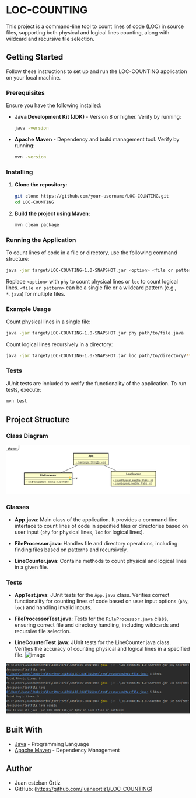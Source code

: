 


# LOC-COUNTING

This project is a command-line tool to count lines of code (LOC) in source files, supporting both physical and logical lines counting, along with wildcard and recursive file selection.

## Getting Started

Follow these instructions to set up and run the LOC-COUNTING application on your local machine.

### Prerequisites

Ensure you have the following installed:

- **Java Development Kit (JDK)** - Version 8 or higher. Verify by running:
  ```sh
  java -version
  ```

- **Apache Maven** - Dependency and build management tool. Verify by running:
  ```sh
  mvn -version
  ```

### Installing

1. **Clone the repository:**
   ```sh
   git clone https://github.com/your-username/LOC-COUNTING.git
   cd LOC-COUNTING
   ```

2. **Build the project using Maven:**
   ```sh
   mvn clean package
   ```

### Running the Application

To count lines of code in a file or directory, use the following command structure:

```sh
java -jar target/LOC-COUNTING-1.0-SNAPSHOT.jar <option> <file or pattern>
```

Replace `<option>` with `phy` to count physical lines or `loc` to count logical lines. `<file or pattern>` can be a single file or a wildcard pattern (e.g., `*.java`) for multiple files.

### Example Usage

Count physical lines in a single file:
```sh
java -jar target/LOC-COUNTING-1.0-SNAPSHOT.jar phy path/to/file.java
```

Count logical lines recursively in a directory:
```sh
java -jar target/LOC-COUNTING-1.0-SNAPSHOT.jar loc path/to/directory/**/*.java
```

### Tests

JUnit tests are included to verify the functionality of the application. To run tests, execute:
```sh
mvn test
```

## Project Structure

### Class Diagram

![img_1.png](img_1.png)


### Classes

- **App.java**: Main class of the application. It provides a command-line interface to count lines of code in specified files or directories based on user input (`phy` for physical lines, `loc` for logical lines).

- **FileProcessor.java**: Handles file and directory operations, including finding files based on patterns and recursively.

- **LineCounter.java**: Contains methods to count physical and logical lines in a given file.

### Tests

- **AppTest.java**: JUnit tests for the `App.java` class. Verifies correct functionality for counting lines of code based on user input options (`phy`, `loc`) and handling invalid inputs.

- **FileProcessorTest.java**: Tests for the `FileProcessor.java` class, ensuring correct file and directory handling, including wildcards and recursive file selection.

- **LineCounterTest.java**: JUnit tests for the LineCounter.java class. Verifies the accuracy of counting physical and logical lines in a specified file.
![image](https://github.com/juaneortiz1/LOC-COUNTING/assets/97971732/a5d8ac92-a2f5-4e16-ae6e-65dc76785cba)

![img.png](img.png)
## Built With

- [Java](https://www.oracle.com/java/technologies/) - Programming Language
- [Apache Maven](https://maven.apache.org/) - Dependency Management

## Author

- Juan esteban Ortiz
- GitHub: (https://github.com/juaneortiz1/LOC-COUNTING)



